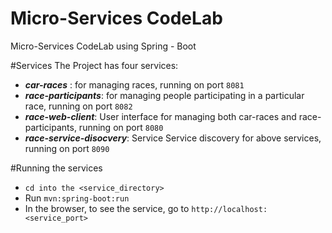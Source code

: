 # Micro-Services CodeLab
Micro-Services CodeLab using Spring - Boot

#Services
The Project has four services:

- ***car-races*** : for managing races, running on port ```8081```
- ***race-participants***: for managing people participating in a particular race, running on port ```8082```
- ***race-web-client***: User interface for managing both car-races and race-participants, running on port ```8080```
- ***race-service-disocvery***: Service Service discovery for above services, running on port ```8090```

#Running the services

- ```cd into the <service_directory>```
- Run  ```mvn:spring-boot:run```
- In the browser, to see the service, go to ```http://localhost:<service_port>```
